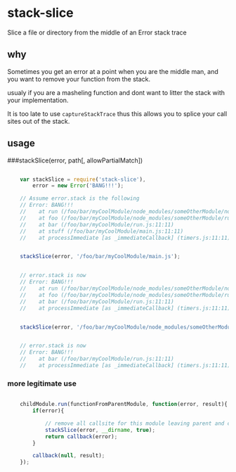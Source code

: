 # stack-slice

Slice a file or directory from the middle of an Error stack trace

## why

Sometimes you get an error at a point when you are the middle man, and you want to remove your function from the stack.

usualy if you are a masheling function and dont want to litter the stack with your implementation.

It is too late to use `captureStackTrace` thus this allows you to splice your call sites out of the stack.

## usage

###stackSlice(error, path[, allowPartialMatch])



``` javascript

    var stackSlice = require('stack-slice'),
        error = new Error('BANG!!!');

    // Assume error.stack is the following
    // Error: BANG!!!
    //    at run (/foo/bar/myCoolModule/node_modules/someOtherModule/node_modulesrun.js:11:11)
    //    at foo (/foo/bar/myCoolModule/node_modules/someOtherModule/run.js:11:11)
    //    at bar (/foo/bar/myCoolModule/run.js:11:11)
    //    at stuff (/foo/bar/myCoolModule/main.js:11:11)
    //    at processImmediate [as _immediateCallback] (timers.js:11:11)


    stackSlice(error, '/foo/bar/myCoolModule/main.js');


    // error.stack is now
    // Error: BANG!!!
    //    at run (/foo/bar/myCoolModule/node_modules/someOtherModule/node_modulesrun.js:11:11)
    //    at foo (/foo/bar/myCoolModule/node_modules/someOtherModule/run.js:11:11)
    //    at bar (/foo/bar/myCoolModule/run.js:11:11)
    //    at processImmediate [as _immediateCallback] (timers.js:11:11)


    stackSlice(error, '/foo/bar/myCoolModule/node_modules/someOtherModule', true);


    // error.stack is now
    // Error: BANG!!!
    //    at bar (/foo/bar/myCoolModule/run.js:11:11)
    //    at processImmediate [as _immediateCallback] (timers.js:11:11)


```

### more legitimate use

``` javascript

    childModule.run(functionFromParentModule, function(error, result){
        if(error){

            // remove all callsite for this module leaving parent and child
            stackSlice(error, __dirname, true);
            return callback(error);
        }

        callback(null, result);
    });

```
